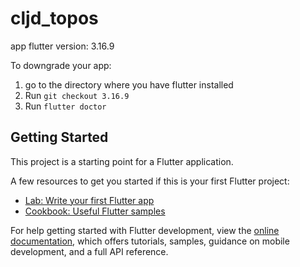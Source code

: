# cljd_topos

app flutter version: 3.16.9

To downgrade your app:
1. go to the directory where you have flutter installed
2. Run `git checkout 3.16.9`
3. Run `flutter doctor`


## Getting Started

This project is a starting point for a Flutter application.

A few resources to get you started if this is your first Flutter project:

- [Lab: Write your first Flutter app](https://docs.flutter.dev/get-started/codelab)
- [Cookbook: Useful Flutter samples](https://docs.flutter.dev/cookbook)

For help getting started with Flutter development, view the
[online documentation](https://docs.flutter.dev/), which offers tutorials,
samples, guidance on mobile development, and a full API reference.
